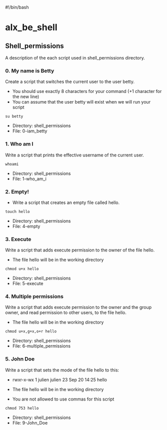 #!/bin/bash
# alx_be_shell

## Shell_permissions

A description of the each script used in shell_permissions directory.

### 0. My name is Betty

Create a script that switches the current user to the user betty.
- You should use exactly 8 characters for your command (+1 character for the new line)
- You can assume that the user betty will exist when we will run your script

``` 
su betty
```

- Directory: shell_permissions
- File: 0-iam_betty

### 1. Who am I 

Write a script that prints the effective username of the current user.

```
whoami
```

- Directory: shell_permissions
- File: 1-who_am_i

### 2. Empty!

- Write a script that creates an empty file called hello.

```
touch hello
```

- Directory: shell_permissions
- File: 4-empty

### 3. Execute

Write a script that adds execute permission to the owner of the file hello.

- The file hello will be in the working directory

```
chmod u+x hello
```

- Directory: shell_permissions
- File: 5-execute

### 4. Multiple permissions

Write a script that adds execute permission to the owner and the group owner, and read permission to other users, to the file hello.

- The file hello will be in the working directory

```
chmod u+x,g+x,o+r hello
```

- Directory: shell_permissions
- File: 6-multiple_permissions

### 5. John Doe

Write a script that sets the mode of the file hello to this:

- rwxr-x-wx 1 julien julien 23 Sep 20 14:25 hello

- The file hello will be in the working directory
- You are not allowed to use commas for this script

```
chmod 753 hello
```

- Directory: shell_permissions
- File: 9-John_Doe

